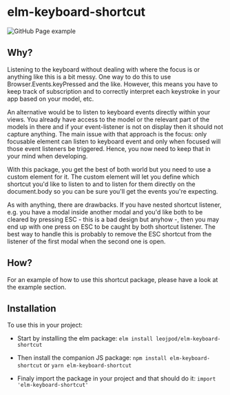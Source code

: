 # elm-keyboard-shortcut

![GitHub Page example](https://github.com/leojpod/elm-keyboard-shortcut/workflows/GitHub%20Page%20example/badge.svg?branch=master)

## Why?

Listening to the keyboard without dealing with where the focus is or anything like this is a bit messy.
One way to do this to use Browser.Events.keyPressed and the like.
However, this means you have to keep track of subscription and to correctly interpret each keystroke in your app based on your model, etc.

An alternative would be to listen to keyboard events directly within your views. You already have access to the model or the relevant part of the models in there and if your event-listener is not on display then it should not capture anything.
The main issue with that approach is the focus: only focusable element can listen to keyboard event and only when focused will those event listeners be triggered.
Hence, you now need to keep that in your mind when developing.

With this package, you get the best of both world but you need to use a custom element for it.
The custom element will let you define which shortcut you'd like to listen to and to listen for them directly on the document.body so you can be sure you'll get the events you're expecting.

As with anything, there are drawbacks.
If you have nested shortcut listener, e.g. you have a modal inside another modal and you'd like both to be cleared by pressing ESC - this is a bad design but anyhow -, then you may end up with one press on ESC to be caught by both shortcut listener.
The best way to handle this is probably to remove the ESC shortcut from the listener of the first modal when the second one is open.


## How?

For an example of how to use this shortcut package, please have a look at the example section.

## Installation

To use this in your project:

- Start by installing the elm package: `elm install leojpod/elm-keyboard-shortcut`

- Then install the companion JS package: `npm install elm-keyboard-shortcut` or `yarn elm-keyboard-shortcut`

- Finaly import the package in your project and that should do it: `import 'elm-keyboard-shortcut'`

